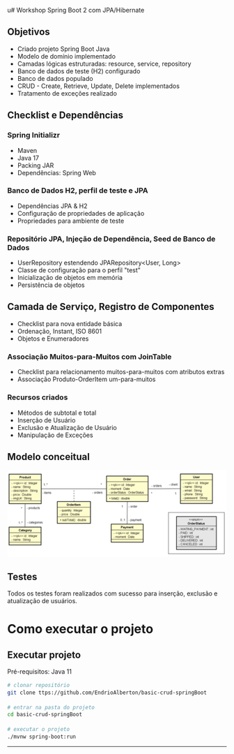 u# Workshop Spring Boot 2 com JPA/Hibernate

## Objetivos

- Criado projeto Spring Boot Java
- Modelo de domínio implementado
- Camadas lógicas estruturadas: resource, service, repository
- Banco de dados de teste (H2) configurado
- Banco de dados populado
- CRUD - Create, Retrieve, Update, Delete implementados
- Tratamento de exceções realizado

## Checklist e Dependências

### Spring Initializr

- Maven
- Java 17
- Packing JAR
- Dependências: Spring Web

### Banco de Dados H2, perfil de teste e JPA

- Dependências JPA & H2
- Configuração de propriedades de aplicação
- Propriedades para ambiente de teste

### Repositório JPA, Injeção de Dependência, Seed de Banco de Dados

- UserRepository estendendo JPARepository<User, Long>
- Classe de configuração para o perfil "test"
- Inicialização de objetos em memória
- Persistência de objetos

## Camada de Serviço, Registro de Componentes

- Checklist para nova entidade básica
- Ordenação, Instant, ISO 8601
- Objetos e Enumeradores

### Associação Muitos-para-Muitos com JoinTable

- Checklist para relacionamento muitos-para-muitos com atributos extras
- Associação Produto-OrderItem um-para-muitos

### Recursos criados

- Métodos de subtotal e total
- Inserção de Usuário
- Exclusão e Atualização de Usuário
- Manipulação de Exceções

## Modelo conceitual
![Modelo Conceitual](https://raw.githubusercontent.com/EndrioAlberton/assets/main/basic-crud-springboot/domain%20model%20-%20basic%20crud%20spring%20boot.png)

## Testes

Todos os testes foram realizados com sucesso para inserção, exclusão e atualização de usuários.

# Como executar o projeto

## Executar projeto
Pré-requisitos: Java 11

```bash
# clonar repositório
git clone ttps://github.com/EndrioAlberton/basic-crud-springBoot

# entrar na pasta do projeto
cd basic-crud-springBoot

# executar o projeto
./mvnw spring-boot:run
```

---
